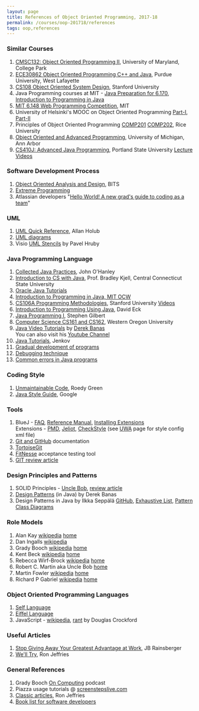 ```yaml
---
layout: page
title: References of Object Oriented Programming, 2017-18
permalink: /courses/oop-201718/references
tags: oop,references
---
```


### Similar Courses ###

1. [CMSC132: Object Oriented Programming II](https://www.cs.umd.edu/class/summer2013/cmsc132/), University of Maryland, College Park
2. [ECE30862 Object Oriented Programming C++ and Java](https://engineering.purdue.edu/~smidkiff/ece30862/), Purdue University, West Lafayette
3. [CS108 Object Oriented System Design](http://web.stanford.edu/class/cs108/), Stanford University
4. Java Programming courses at MIT - [Java Preparation for 6.170](http://ocw.mit.edu/courses/electrical-engineering-and-computer-science/6-092-java-preparation-for-6-170-january-iap-2006/), [Introduction to Programming in Java](http://ocw.mit.edu/courses/electrical-engineering-and-computer-science/6-092-introduction-to-programming-in-java-january-iap-2010/)
5. [MIT 6.148 Web Programming Competition](http://6.470.scripts.mit.edu/2015/), MIT
6. University of Helsinki's MOOC on Object Oriented Programming [Part-I](http://mooc.fi/courses/2013/programming-part-1/), [Part-II](http://mooc.fi/courses/2013/programming-part-2/)
7. Principles of Object Oriented Programming [COMP201](https://www.clear.rice.edu/comp201/08-spring/) [COMP202](https://www.clear.rice.edu/comp202/08-fall/), Rice University
8. [Object Oriented and Advanced Programming](http://www.umich.edu/~eecs381/), University of Michigan, Ann Arbor
9. [CS410J: Advanced Java Programming](http://web.cecs.pdx.edu/~whitlock/), Portland State University [Lecture Videos](https://www.youtube.com/watch?v=ejSNwe2yVCU&list=PLyM7S4CZk9WOXJlCWG-wDBQCPtR7AUYho&index=1)

### Software Development Process ###

1. [Object Oriented Analysis and Design](http://vu.bits-pilani.ac.in/Ooad/Coursestead.htm), BITS
2. [Extreme Programming](http://c2.com/cgi/wiki?ExtremeProgramming)
3. Atlassian developers "[Hello World! A new grad's guide to coding as a team](http://blogs.atlassian.com/wp-content/uploads/HelloWorldEbook.pdf)"

### UML ###

1. [UML Quick Reference](http://www.holub.com/goodies/uml/index.html), Allan Holub
2. [UML diagrams](http://www.uml-diagrams.org/)
3. Visio [UML Stencils](http://softwarestencils.com/uml/index.html) by Pavel Hruby

### Java Programming Language ###

1. [Collected Java Practices](http://www.javapractices.com/), John O'Hanley
2. [Introduction to CS with Java](http://www.wou.edu/las/cs/csclasses/JavaTutorial/cs151java.html), Prof. Bradley Kjell, Central Connecticut State University
3. [Oracle Java Tutorials](http://docs.oracle.com/javase/tutorial/java/index.html)
4. [Introduction to Programming in Java, MIT OCW](http://ocw.mit.edu/courses/electrical-engineering-and-computer-science/6-092-introduction-to-programming-in-java-january-iap-2010/)
5. [CS106A Programming Methodologies](http://web.stanford.edu/class/cs106a/), Stanford University [Videos](https://www.youtube.com/watch?v=KkMDCCdjyW8)
6. [Introduction to Programming Using Java](http://math.hws.edu/javanotes/), David Eck
7. [Java Programming I](http://faculty.orangecoastcollege.edu/sgilbert/CS170SU15/index.html), Stephen Gilbert
8. [Computer Science CS161 and CS162](http://www.wou.edu/las/cs/csclasses/), Western Oregon University
9. [Java Video Tutorials](http://www.newthinktank.com/videos/java-video-tutorial/) by [Derek Banas](http://www.newthinktank.com/)  
You can also visit his [Youtube Channel](https://www.youtube.com/user/derekbanas)
10. [Java Tutorials](http://tutorials.jenkov.com/), Jenkov
11. [Gradual development of programs](http://www.csd.uoc.gr/~hy252/references/develop.pdf)
12. [Debugging technique](http://www.csd.uoc.gr/~hy252/references/debug.pdf)
13. [Common errors in Java programs](http://www.csd.uoc.gr/~hy252/references/JavaErrors.pdf)

### Coding Style ###

1. [Unmaintainable Code](http://mindprod.com/jgloss/unmain.html), Roedy Green
2. [Java Style Guide](https://google.github.io/styleguide/javaguide.html), Google

### Tools ###

1. BlueJ - [FAQ](http://www.bluej.org/faq.html), [Reference Manual](https://www.bluej.org/doc/bluej-ref-manual.pdf), [Installing Extensions](https://www.bluej.org/extensions/extensions.html)  
Extensions - [PMD](https://pmd.github.io/), [Jeliot](http://cs.joensuu.fi/jeliot/downloads/bluej.php), [CheckStyle](http://sourceforge.net/projects/bluejcheckstyle/files/OldFiles/) (see [UWA](http://teaching.csse.uwa.edu.au/units/CITS1001/resources.php) page for style config xml file)
2. [Git and GitHub](https://help.github.com/) documentation
3. [TortoiseGit](https://tortoisegit.org/)
4. [FitNesse](http://fitnesse.org) acceptance testing tool
5. [GIT review article](http://www.codemag.com/article/1008091)

### Design Principles and Patterns ###

1. SOLID Principles - [Uncle Bob](http://butunclebob.com/ArticleS.UncleBob.PrinciplesOfOod), [review article](http://www.codemag.com/article/1001061)
2. [Design Patterns](http://www.newthinktank.com/videos/design-patterns-tutorial/) (in Java) by Derek Banas
3. Design Patterns in Java by Ilkka Seppälä [GitHub](https://github.com/iluwatar/java-design-patterns), [Exhaustive List](http://iluwatar.github.io/java-design-patterns/), [Pattern Class Diagrams](http://iluwatar.github.io/java-design-patterns/patterns/)

### Role Models ###

1. Alan Kay [wikipedia](https://en.wikipedia.org/wiki/Alan_Kay) [home](http://www.vpri.org/html/people/founders.htm)
2. Dan Ingalls [wikipedia](https://en.wikipedia.org/wiki/Daniel_Henry_Holmes_Ingalls_Jr.)
3. Grady Booch [wikipedia](https://en.wikipedia.org/wiki/Grady_Booch) [home](http://researcher.watson.ibm.com/researcher/view.php?person=us-gbooch)
4. Kent Beck [wikipedia](https://en.wikipedia.org/wiki/Kent_Beck) [home](http://c2.com/cgi/wiki?KentBeck)
5. Rebecca Wirf-Brock [wikipedia](https://en.wikipedia.org/wiki/Rebecca_Wirfs-Brock) [home](http://www.wirfs-brock.com/)
6. Robert C. Martin aka Uncle Bob [home](https://github.com/unclebob)
7. Martin Fowler [wikipedia](https://en.wikipedia.org/wiki/Martin_Fowler) [home](http://martinfowler.com/)
8. Richard P Gabriel [wikipedia](https://en.wikipedia.org/wiki/Richard_P._Gabriel) [home](http://www.dreamsongs.com)

### Object Oriented Programming Languages ###

1. [Self Language](http://www.selflanguage.org/)
2. [Eiffel Language](https://www.eiffel.org/)
3. JavaScript - [wikipedia](https://en.wikipedia.org/wiki/JavaScript), [rant](http://javascript.crockford.com/javascript.html) by Douglas Crockford

### Useful Articles ###

1. [Stop Giving Away Your Greatest Advantage at Work](http://blog.jbrains.ca/permalink/stop-giving-away-your-greatest-advantage-at-work), JB Rainsberger
2. [We'll Try](http://ronjeffries.com/xprog/articles/well_try/), Ron Jeffries

### General References ###

1. Grady Booch [On Computing](http://www.computer.org/web/computingnow/oncomputing) podcast
2. Piazza usage tutorials @ [screenstepslive.com](http://trunkuserguide.screenstepslive.com/s/5891/m/18197/c/73909)
3. [Classic articles](http://ronjeffries.com/categories/classics/), Ron Jeffries
4. [Book list for software developers](https://medium.com/javascript-scene/the-software-developer-s-library-a-treasure-trove-of-books-for-people-who-love-code-f9bc92c7883b)
